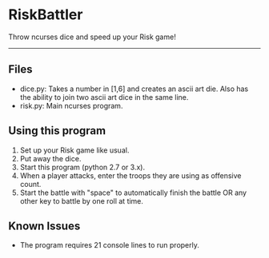 RiskBattler
===========

Throw ncurses dice and speed up your Risk game!

---

Files
-----
 - dice.py: Takes a number in [1,6] and creates an ascii art die. Also has the ability to join two ascii art dice in the same line.
 - risk.py: Main ncurses program.

Using this program
------------------
 1. Set up your Risk game like usual.
 2. Put away the dice.
 3. Start this program (python 2.7 or 3.x).
 4. When a player attacks, enter the troops they are using as offensive count.
 5. Start the battle with "space" to automatically finish the battle OR any other key to battle by one roll at time.

Known Issues
------------
 - The program requires 21 console lines to run properly.
